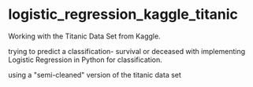 # logistic_regression_kaggle_titanic

Working with the Titanic Data Set from Kaggle.

trying to predict a classification- survival or deceased with implementing Logistic Regression in Python for classification.

using a "semi-cleaned" version of the titanic data set
